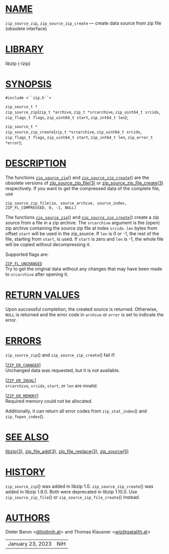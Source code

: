 # [NAME](#NAME)

`zip_source_zip`, `zip_source_zip_create` — create data source from zip
file (obsolete interface)

# [LIBRARY](#LIBRARY)

libzip (-lzip)

# [SYNOPSIS](#SYNOPSIS)

`#include <``zip.h``>`

`zip_source_t *`  
`zip_source_zip`(`zip_t *archive`, `zip_t *srcarchive`,
`zip_uint64_t srcidx`, `zip_flags_t flags`, `zip_uint64_t start`,
`zip_int64_t len`);

`zip_source_t *`  
`zip_source_zip_create`(`zip_t *srcarchive`, `zip_uint64_t srcidx`,
`zip_flags_t flags`, `zip_uint64_t start`, `zip_int64_t len`,
`zip_error_t *error`);

# [DESCRIPTION](#DESCRIPTION)

The functions [`zip_source_zip`](#zip_source_zip)() and
[`zip_source_zip_create`](#zip_source_zip_create)() are the obsolete
versions of [zip_source_zip_file(3)](zip_source_zip_file.md) or
[zip_source_zip_file_create(3)](zip_source_zip_file_create.md)
respectively. If you want to get the compressed data of the complete
file, use

`zip_source_zip_file(za, source_archive, source_index, ZIP_FL_COMPRESSED, 0, -1, NULL)`

The functions [`zip_source_zip`](#zip_source_zip~2)() and
[`zip_source_zip_create`](#zip_source_zip_create~2)() create a zip
source from a file in a zip archive. The `srcarchive` argument is the
(open) zip archive containing the source zip file at index `srcidx`.
`len` bytes from offset `start` will be used in the zip_source. If `len`
is 0 or -1, the rest of the file, starting from `start`, is used. If
`start` is zero and `len` is -1, the whole file will be copied without
decompressing it.

Supported flags are:

[`ZIP_FL_UNCHANGED`](#ZIP_FL_UNCHANGED)  
Try to get the original data without any changes that may have been made
to `srcarchive` after opening it.

# [RETURN VALUES](#RETURN_VALUES)

Upon successful completion, the created source is returned. Otherwise,
`NULL` is returned and the error code in `archive` or `error` is set to
indicate the error.

# [ERRORS](#ERRORS)

`zip_source_zip`() and `zip_source_zip_create`() fail if:

\[[`ZIP_ER_CHANGED`](#ZIP_ER_CHANGED)\]  
Unchanged data was requested, but it is not available.

\[[`ZIP_ER_INVAL`](#ZIP_ER_INVAL)\]  
`srcarchive`, `srcidx`, `start`, or `len` are invalid.

\[[`ZIP_ER_MEMORY`](#ZIP_ER_MEMORY)\]  
Required memory could not be allocated.

Additionally, it can return all error codes from `zip_stat_index`() and
`zip_fopen_index`().

# [SEE ALSO](#SEE_ALSO)

[libzip(3)](libzip.md), [zip_file_add(3)](zip_file_add.md),
[zip_file_replace(3)](zip_file_replace.md),
[zip_source(5)](zip_source.md)

# [HISTORY](#HISTORY)

`zip_source_zip`() was added in libzip 1.0. `zip_source_zip_create`()
was added in libzip 1.8.0. Both were deprecated in libzip 1.10.0. Use
`zip_source_zip_file`() or `zip_source_zip_file_create`() instead.

# [AUTHORS](#AUTHORS)

Dieter Baron \<[dillo@nih.at](mailto:dillo@nih.at)\> and Thomas Klausner
\<[wiz@gatalith.at](mailto:wiz@gatalith.at)\>

|                  |     |
|------------------|-----|
| January 23, 2023 | NiH |
